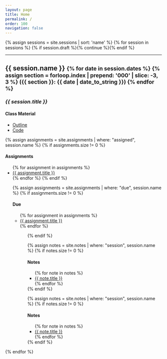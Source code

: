 ```yaml
---
layout: page
title: Home
permalink: /
order: 100
navigation: false
---
```


{% assign sessions = site.sessions | sort: 'name' %}
{% for session in sessions %}
{% if session.draft %}{% continue %}{% endif %}

---

<div class="container">
  <h2>{{ session.name }}
  <small>
  {% for date in session.dates %}
  {% assign section = forloop.index | prepend: '000' | slice: -3, 3 %}
  <span class="section-{{ section }}">({{ section }}: {{ date | date_to_string }})</span>
  {% endfor %}
  </small>
  </h2>

  <h3><em>{{ session.title }}</em></h3>

  <h4>Class Material</h4>
  <ul>
    <li><a href="{{ site.baseurl }}{{ session.url }}">Outline</a></li>
    <li><a href="{{ site.repo_url }}/tree/master/{{ session.name | replace: ' ', '_'}}">Code</a></li>
  </ul>

  {% assign assignments = site.assignments | where: "assigned", session.name %}
  {% if assignments.size != 0 %}
  <h4>Assignments</h4>
  <ul>
  {% for assignment in assignments %}
    <li><a href="{{ site.baseurl }}{{ assignment.url }}">{{ assignment.title }}</a></li>
  {% endfor %}
  </li>
  {% endif %}

  {% assign assignments = site.assignments | where: "due", session.name %}
  {% if assignments.size != 0 %}
  <h4>Due</h4>
  <ul>
  {% for assignment in assignments %}
    <li><a href="{{ site.baseurl }}{{ assignment.url }}">{{ assignment.title }}</a></li>
  {% endfor %}
  <ul>
  {% endif %}

  {% assign notes = site.notes | where: "session", session.name %}
  {% if notes.size != 0 %}
  <h4>Notes</h4>
  <ul>
  {% for note in notes %}
    <li><a href="{{ site.baseurl }}{{ note.url }}">{{ note.title }}</a></li>
  {% endfor %}
  </ul>
  {% endif %}

  {% assign notes = site.notes | where: "session", session.name %}
  {% if notes.size != 0 %}
  <h4>Notes</h4>
  <ul>
  {% for note in notes %}
    <li><a href="{{ site.baseurl }}{{ note.url }}">{{ note.title }}</a></li>
  {% endfor %}
  </ul>
  {% endif %}
</div>
{% endfor %}
